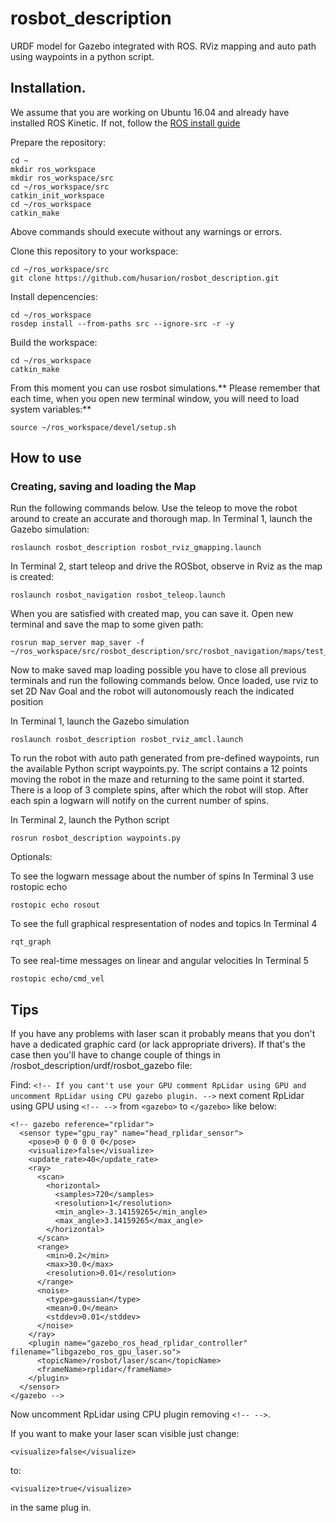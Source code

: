 # rosbot_description #

URDF model for Gazebo integrated with ROS. RViz mapping and auto path using waypoints in a python script.

## Installation. ## 

We assume that you are working on Ubuntu 16.04 and already have installed ROS Kinetic. If not, follow the [ROS install guide](http://wiki.ros.org/kinetic/Installation/Ubuntu)

Prepare the repository:
```
cd ~
mkdir ros_workspace
mkdir ros_workspace/src
cd ~/ros_workspace/src
catkin_init_workspace
cd ~/ros_workspace
catkin_make
```

Above commands should execute without any warnings or errors.


Clone this repository to your workspace:

```
cd ~/ros_workspace/src
git clone https://github.com/husarion/rosbot_description.git
```

Install depencencies:

```
cd ~/ros_workspace
rosdep install --from-paths src --ignore-src -r -y
```

Build the workspace:

```
cd ~/ros_workspace
catkin_make
```

From this moment you can use rosbot simulations.** Please remember that each time, when you open new terminal window, you will need to load system variables:**

```
source ~/ros_workspace/devel/setup.sh
```

## How to use ##

### Creating, saving and loading the Map ###

Run the following commands below. Use the teleop to move the robot around to create an accurate and thorough map.
In Terminal 1, launch the Gazebo simulation:
```
roslaunch rosbot_description rosbot_rviz_gmapping.launch
```

In Terminal 2, start teleop and drive the ROSbot, observe in Rviz as the map is created:
```
roslaunch rosbot_navigation rosbot_teleop.launch
```

When you are satisfied with created map, you can save it. Open new terminal and save the map to some given path: 
```
rosrun map_server map_saver -f ~/ros_workspace/src/rosbot_description/src/rosbot_navigation/maps/test_map
```

Now to make saved map loading possible you have to close all previous terminals and run the following commands below. Once loaded, use rviz to set 2D Nav Goal and the robot will autonomously reach the indicated position

In Terminal 1, launch the Gazebo simulation
```
roslaunch rosbot_description rosbot_rviz_amcl.launch
```

To run the robot with auto path generated from pre-defined waypoints, run the available Python script waypoints.py. The script contains a 12 points moving the robot in the maze and returning to the same point it started. There is a loop of 3 complete spins, after which the robot will stop. After each spin a logwarn will notify on the current number of spins.

In Terminal 2, launch the Python script
```
rosrun rosbot_description waypoints.py
```

Optionals:

To see the logwarn message about the number of spins
In Terminal 3 use rostopic echo
```
rostopic echo rosout
```

To see the full graphical respresentation of nodes and topics
In Terminal 4
```
rqt_graph
```

To see real-time messages on linear and angular velocities
In Terminal 5
```
rostopic echo/cmd_vel
```

## Tips ##

If you have any problems with laser scan it probably means that you don't have a dedicated graphic card (or lack appropriate drivers). If that's the case then you'll have to change couple of things in /rosbot_description/urdf/rosbot_gazebo file:

Find:   `<!-- If you cant't use your GPU comment RpLidar using GPU and uncomment RpLidar using CPU gazebo plugin. -->`
next coment RpLidar using GPU using `<!-- -->` from `<gazebo>` to `</gazebo>` like below:

 ```
 <!-- gazebo reference="rplidar">
   <sensor type="gpu_ray" name="head_rplidar_sensor">
     <pose>0 0 0 0 0 0</pose>
     <visualize>false</visualize>
     <update_rate>40</update_rate>
     <ray>
       <scan>
         <horizontal>
           <samples>720</samples>
           <resolution>1</resolution>
           <min_angle>-3.14159265</min_angle>
           <max_angle>3.14159265</max_angle>
         </horizontal>
       </scan>
       <range>
         <min>0.2</min>
         <max>30.0</max>
         <resolution>0.01</resolution>
       </range>
       <noise>
         <type>gaussian</type>
         <mean>0.0</mean>
         <stddev>0.01</stddev>
       </noise>
     </ray>
     <plugin name="gazebo_ros_head_rplidar_controller" filename="libgazebo_ros_gpu_laser.so">
       <topicName>/rosbot/laser/scan</topicName>
       <frameName>rplidar</frameName>
     </plugin>
   </sensor>
 </gazebo -->
```

Now uncomment RpLidar using CPU plugin removing `<!-- -->`.

If you want to make your laser scan visible just change:
```
<visualize>false</visualize>
```
to:
```
<visualize>true</visualize>
```
in the same plug in.

